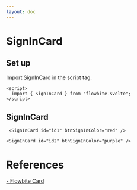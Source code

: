 ```yaml
---
layout: doc
---
```


<script>
  import { SignInCard }from '$lib/index';
</script>

<h1 class="text-3xl w-full dark:text-white py-8">SignInCard</h1>

<h2 class="text-2xl w-full dark:text-white py-8">Set up</h2>

<p class="dark:text-white py-4">Import SignInCard in the script tag.</p>

```svelte
<script>
  import { SignInCard } from "flowbite-svelte";
</script>
```

<h2 class="text-xl w-full mt-8 dark:text-white py-8">SignInCard</h2>

```svelte
 <SignInCard id="id1" btnSignInColor="red" />
```

<div class="container flex flex-wrap justify-center rounded-xl my-4 mx-auto bg-gradient-to-r bg-white dark:bg-gray-900 border border-gray-200 dark:border-gray-700 p-2 sm:p-6">
   <SignInCard id="id1" btnSignInColor="red" />
</div>



```svelte
<SignInCard id="id2" btnSignInColor="purple" />
```

<div class="container flex flex-wrap justify-center rounded-xl my-4 mx-auto bg-gradient-to-r bg-white dark:bg-gray-900 border border-gray-200 dark:border-gray-700 p-2 sm:p-6">
  <SignInCard id="id2" btnSignInColor="purple" />
</div>


<h1 class="text-3xl w-full dark:text-white py-8">References</h1>

<p class="dark:text-white text-base"><a href="https://flowbite.com/docs/components/card/" target="_blank" class="text-blue-600 hover:underline dark:text-blue-500">- Flowbite Card</a></p>